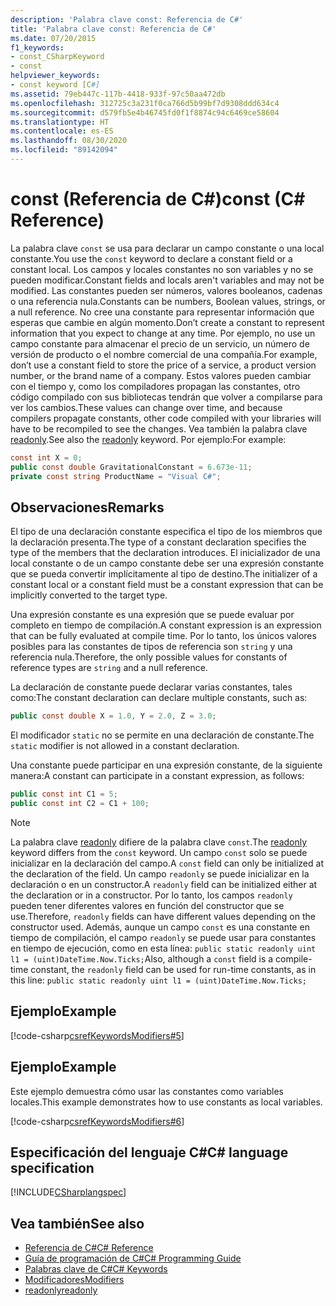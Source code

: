 ```yaml
---
description: 'Palabra clave const: Referencia de C#'
title: 'Palabra clave const: Referencia de C#'
ms.date: 07/20/2015
f1_keywords:
- const_CSharpKeyword
- const
helpviewer_keywords:
- const keyword [C#]
ms.assetid: 79eb447c-117b-4418-933f-97c50aa472db
ms.openlocfilehash: 312725c3a231f0ca766d5b99bf7d9308ddd634c4
ms.sourcegitcommit: d579fb5e4b46745fd0f1f8874c94c6469ce58604
ms.translationtype: HT
ms.contentlocale: es-ES
ms.lasthandoff: 08/30/2020
ms.locfileid: "89142094"
---
```

# <a name="const-c-reference"></a><span data-ttu-id="9de64-103">const (Referencia de C#)</span><span class="sxs-lookup"><span data-stu-id="9de64-103">const (C# Reference)</span></span>

<span data-ttu-id="9de64-104">La palabra clave `const` se usa para declarar un campo constante o una local constante.</span><span class="sxs-lookup"><span data-stu-id="9de64-104">You use the `const` keyword to declare a constant field or a constant local.</span></span> <span data-ttu-id="9de64-105">Los campos y locales constantes no son variables y no se pueden modificar.</span><span class="sxs-lookup"><span data-stu-id="9de64-105">Constant fields and locals aren't variables and may not be modified.</span></span> <span data-ttu-id="9de64-106">Las constantes pueden ser números, valores booleanos, cadenas o una referencia nula.</span><span class="sxs-lookup"><span data-stu-id="9de64-106">Constants can be numbers, Boolean values, strings, or a null reference.</span></span> <span data-ttu-id="9de64-107">No cree una constante para representar información que esperas que cambie en algún momento.</span><span class="sxs-lookup"><span data-stu-id="9de64-107">Don’t create a constant to represent information that you expect to change at any time.</span></span> <span data-ttu-id="9de64-108">Por ejemplo, no use un campo constante para almacenar el precio de un servicio, un número de versión de producto o el nombre comercial de una compañía.</span><span class="sxs-lookup"><span data-stu-id="9de64-108">For example, don’t use a constant field to store the price of a service, a product version number, or the brand name of a company.</span></span> <span data-ttu-id="9de64-109">Estos valores pueden cambiar con el tiempo y, como los compiladores propagan las constantes, otro código compilado con sus bibliotecas tendrán que volver a compilarse para ver los cambios.</span><span class="sxs-lookup"><span data-stu-id="9de64-109">These values can change over time, and because compilers propagate constants, other code compiled with your libraries will have to be recompiled to see the changes.</span></span> <span data-ttu-id="9de64-110">Vea también la palabra clave [readonly](./readonly.md).</span><span class="sxs-lookup"><span data-stu-id="9de64-110">See also the [readonly](./readonly.md) keyword.</span></span> <span data-ttu-id="9de64-111">Por ejemplo:</span><span class="sxs-lookup"><span data-stu-id="9de64-111">For example:</span></span>

```csharp
const int X = 0;
public const double GravitationalConstant = 6.673e-11;
private const string ProductName = "Visual C#";
```

## <a name="remarks"></a><span data-ttu-id="9de64-112">Observaciones</span><span class="sxs-lookup"><span data-stu-id="9de64-112">Remarks</span></span>

<span data-ttu-id="9de64-113">El tipo de una declaración constante especifica el tipo de los miembros que la declaración presenta.</span><span class="sxs-lookup"><span data-stu-id="9de64-113">The type of a constant declaration specifies the type of the members that the declaration introduces.</span></span> <span data-ttu-id="9de64-114">El inicializador de una local constante o de un campo constante debe ser una expresión constante que se pueda convertir implícitamente al tipo de destino.</span><span class="sxs-lookup"><span data-stu-id="9de64-114">The initializer of a constant local or a constant field must be a constant expression that can be implicitly converted to the target type.</span></span>

<span data-ttu-id="9de64-115">Una expresión constante es una expresión que se puede evaluar por completo en tiempo de compilación.</span><span class="sxs-lookup"><span data-stu-id="9de64-115">A constant expression is an expression that can be fully evaluated at compile time.</span></span> <span data-ttu-id="9de64-116">Por lo tanto, los únicos valores posibles para las constantes de tipos de referencia son `string` y una referencia nula.</span><span class="sxs-lookup"><span data-stu-id="9de64-116">Therefore, the only possible values for constants of reference types are `string` and a null reference.</span></span>

<span data-ttu-id="9de64-117">La declaración de constante puede declarar varias constantes, tales como:</span><span class="sxs-lookup"><span data-stu-id="9de64-117">The constant declaration can declare multiple constants, such as:</span></span>

```csharp
public const double X = 1.0, Y = 2.0, Z = 3.0;
```

<span data-ttu-id="9de64-118">El modificador `static` no se permite en una declaración de constante.</span><span class="sxs-lookup"><span data-stu-id="9de64-118">The `static` modifier is not allowed in a constant declaration.</span></span>

<span data-ttu-id="9de64-119">Una constante puede participar en una expresión constante, de la siguiente manera:</span><span class="sxs-lookup"><span data-stu-id="9de64-119">A constant can participate in a constant expression, as follows:</span></span>

```csharp
public const int C1 = 5;
public const int C2 = C1 + 100;
```

> [!NOTE]
> <span data-ttu-id="9de64-120">La palabra clave [readonly](./readonly.md) difiere de la palabra clave `const`.</span><span class="sxs-lookup"><span data-stu-id="9de64-120">The [readonly](./readonly.md) keyword differs from the `const` keyword.</span></span> <span data-ttu-id="9de64-121">Un campo `const` solo se puede inicializar en la declaración del campo.</span><span class="sxs-lookup"><span data-stu-id="9de64-121">A `const` field can only be initialized at the declaration of the field.</span></span> <span data-ttu-id="9de64-122">Un campo `readonly` se puede inicializar en la declaración o en un constructor.</span><span class="sxs-lookup"><span data-stu-id="9de64-122">A `readonly` field can be initialized either at the declaration or in a constructor.</span></span> <span data-ttu-id="9de64-123">Por lo tanto, los campos `readonly` pueden tener diferentes valores en función del constructor que se use.</span><span class="sxs-lookup"><span data-stu-id="9de64-123">Therefore, `readonly` fields can have different values depending on the constructor used.</span></span> <span data-ttu-id="9de64-124">Además, aunque un campo `const` es una constante en tiempo de compilación, el campo `readonly` se puede usar para constantes en tiempo de ejecución, como en esta línea: `public static readonly uint l1 = (uint)DateTime.Now.Ticks;`</span><span class="sxs-lookup"><span data-stu-id="9de64-124">Also, although a `const` field is a compile-time constant, the `readonly` field can be used for run-time constants, as in this line: `public static readonly uint l1 = (uint)DateTime.Now.Ticks;`</span></span>

## <a name="example"></a><span data-ttu-id="9de64-125">Ejemplo</span><span class="sxs-lookup"><span data-stu-id="9de64-125">Example</span></span>

[!code-csharp[csrefKeywordsModifiers#5](~/samples/snippets/csharp/VS_Snippets_VBCSharp/csrefKeywordsModifiers/CS/csrefKeywordsModifiers.cs#5)]

## <a name="example"></a><span data-ttu-id="9de64-126">Ejemplo</span><span class="sxs-lookup"><span data-stu-id="9de64-126">Example</span></span>

<span data-ttu-id="9de64-127">Este ejemplo demuestra cómo usar las constantes como variables locales.</span><span class="sxs-lookup"><span data-stu-id="9de64-127">This example demonstrates how to use constants as local variables.</span></span>

[!code-csharp[csrefKeywordsModifiers#6](~/samples/snippets/csharp/VS_Snippets_VBCSharp/csrefKeywordsModifiers/CS/csrefKeywordsModifiers.cs#6)]

## <a name="c-language-specification"></a><span data-ttu-id="9de64-128">Especificación del lenguaje C#</span><span class="sxs-lookup"><span data-stu-id="9de64-128">C# language specification</span></span>

[!INCLUDE[CSharplangspec](~/includes/csharplangspec-md.md)]

## <a name="see-also"></a><span data-ttu-id="9de64-129">Vea también</span><span class="sxs-lookup"><span data-stu-id="9de64-129">See also</span></span>

- [<span data-ttu-id="9de64-130">Referencia de C#</span><span class="sxs-lookup"><span data-stu-id="9de64-130">C# Reference</span></span>](../index.md)
- [<span data-ttu-id="9de64-131">Guía de programación de C#</span><span class="sxs-lookup"><span data-stu-id="9de64-131">C# Programming Guide</span></span>](../../programming-guide/index.md)
- [<span data-ttu-id="9de64-132">Palabras clave de C#</span><span class="sxs-lookup"><span data-stu-id="9de64-132">C# Keywords</span></span>](./index.md)
- [<span data-ttu-id="9de64-133">Modificadores</span><span class="sxs-lookup"><span data-stu-id="9de64-133">Modifiers</span></span>](index.md)
- [<span data-ttu-id="9de64-134">readonly</span><span class="sxs-lookup"><span data-stu-id="9de64-134">readonly</span></span>](./readonly.md)
